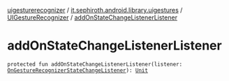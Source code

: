 [uigesturerecognizer](../../index.md) / [it.sephiroth.android.library.uigestures](../index.md) / [UIGestureRecognizer](index.md) / [addOnStateChangeListenerListener](./add-on-state-change-listener-listener.md)

# addOnStateChangeListenerListener

`protected fun addOnStateChangeListenerListener(listener: `[`OnGestureRecognizerStateChangeListener`](../-on-gesture-recognizer-state-change-listener/index.md)`): `[`Unit`](https://kotlinlang.org/api/latest/jvm/stdlib/kotlin/-unit/index.html)